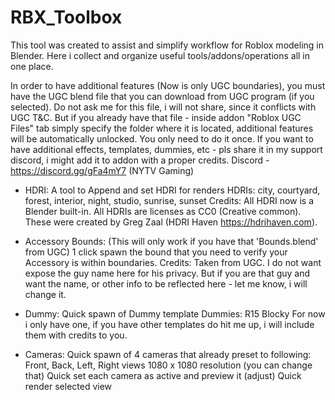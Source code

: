 # RBX_Toolbox

This tool was created to assist and simplify workflow for Roblox modeling in Blender. Here i collect and organize useful tools/addons/operations all in one place. 

In order to have additional features (Now is only UGC boundaries), you must have the UGC blend file that you can download from UGC program (if you selected). Do not ask me for this file, i will not share, since it conflicts with UGC T&C. But if you already have that file - inside addon "Roblox UGC Files" tab simply specify the folder where it is located, additional features will be automatically unlocked. You only need to do it once.
If you want to have additional effects, templates, dummies, etc - pls share it in my support discord, i might add it to addon with a proper credits.
Discord - https://discord.gg/gFa4mY7 (NYTV Gaming)


- HDRI:
A tool to Append and set HDRI for renders
HDRIs: city, courtyard, forest, interior, night, studio, sunrise, sunset
Credits: All HDRI now is a Blender built-in. All HDRIs are licenses as CC0 (Creative common). These were created by Greg Zaal (HDRI Haven https://hdrihaven.com).

	
- Accessory Bounds:
(This will only work if you have that 'Bounds.blend' from UGC)
1 click spawn the bound that you need to verify your Accessory is within boundaries.
Credits: Taken from UGC. I do not want expose the guy name here for his privacy. But if you are that guy and want the name, or other info to be reflected here - let me know, i will change it. 

		
- Dummy:
Quick spawn of Dummy template
Dummies: R15 Blocky
For now i only have one, if you have other templates do hit me up, i will include them with credits to you. 

			
- Cameras:
Quick spawn of 4 cameras that already preset to following:
Front, Back, Left, Right views
1080 x 1080 resolution (you can change that)
Quick set each camera as active and preview it (adjust)
Quick render selected view


